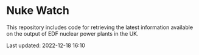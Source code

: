 # Nuke Watch

This repository includes code for retrieving the latest information available on the output of EDF nuclear power plants in the UK.

Last updated: 2022-12-18 16:10